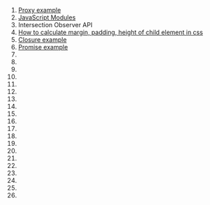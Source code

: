 1.  [Proxy example](https://github.com/mavludacodes/code/blob/09527e904f8483be913e1f69bea0e1d543e8ee38/proxy/index.js)
2.  [JavaScript Modules](https://github.com/mavludacodes/code/blob/0769981c2f6e781ec19020e4d7aaeeaece5cdd6d/modules/index.html)
3.  Intersection Observer API
4.  [How to calculate margin, padding, height of child element in css](https://github.com/mavludacodes/code/tree/654f8fe1f37eb079bb158df26f9c42654b262b22/padding)
5.  [Closure example](https://github.com/mavludacodes/code/blob/a7d614a29ed38337dbd79394d680fc0d82b6464f/closure/script.js)
6.  [Promise example](https://github.com/mavludacodes/code/blob/b7f4aae3abab9afe158d2e0f060047b3f5b79ff3/promise/index.js)
7.  
8.
9.
10.
11.
13.
14.
15.
16.
17.
18.
19.
20.
21.
22.
23.
24.
25.
26.
27.
